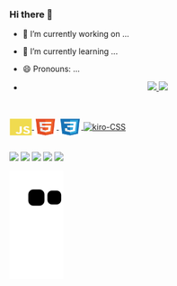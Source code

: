 ### Hi there 👋

- 🔭 I’m currently working on ...
- 🌱 I’m currently learning ...
- 😄 Pronouns: ...
- <div align="center">
  <a href="https://github.com/kirok3">
  <img height="180em" src="https://github-readme-stats.vercel.app/api?username=kirok3&show_icons=true&theme=algolia&include_all_commits=true&count_private=true"/>
  <img height="180em" src="https://github-readme-stats.vercel.app/api/top-langs/?username=kirok3&layout=compact&langs_count=7&theme=algolia"/>

    ##
    
</div>
  <div style="display: inline_block"><br>
  <img align="center" alt="kiro-Js" height="30" width="40" src="https://raw.githubusercontent.com/devicons/devicon/master/icons/javascript/javascript-plain.svg">
  <img align="center" alt="kiro-HTML" height="30" width="40" src="https://raw.githubusercontent.com/devicons/devicon/master/icons/html5/html5-original.svg">
  <img align="center" alt="kiro-CSS" height="30" width="40" src="https://raw.githubusercontent.com/devicons/devicon/master/icons/css3/css3-original.svg">
  <img align="center" alt="kiro-CSS" height="30" width="40" src="https://cdn.jsdelivr.net/gh/devicons/devicon/icons/adonisjs/adonisjs-original.svg"/> 
  </div>
  
  
  ##
 
  <div>
  <a href="https://www.facebook.com/everton.ferreira.9" target="_blank"><img src="https://img.shields.io/badge/Facebook-1877F2?style=for-the-badge&logo=facebook&logoColor=white" target="_blank"></a>
    <a href="https://instagram.com/rafaballerini" target="_blank"><img src="https://img.shields.io/badge/-Instagram-%23E4405F?style=for-the-badge&logo=instagram&logoColor=white" target="_blank"></a>
 	 <a href="https://discord.gg/wagxzStdcR" target="_blank"><img src="https://img.shields.io/badge/Discord-7289DA?style=for-the-badge&logo=discord&logoColor=white" target="_blank"></a> 
    <a href="https://www.linkedin.com/in/everton-ferreira-818bb01a5" target="_blank"><img src="https://img.shields.io/badge/-LinkedIn-%230077B5?style=for-the-badge&logo=linkedin&logoColor=white" target="_blank"></a> 
    <a target="_blank"><img src="https://img.shields.io/badge/Ubuntu-E95420?style=for-the-badge&logo=ubuntu&logoColor=white" target="_blank"></a> 
   </div>
  
  ![Snake animation](https://github.com/rafaballerini/rafaballerini/blob/output/github-contribution-grid-snake.svg)
